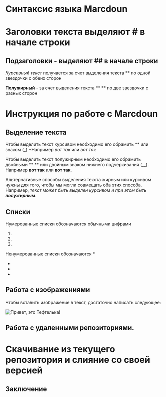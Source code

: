 # Синтаксис языка Marcdoun
# Заголовки текста выделяют # в начале строки

## Подзаголовки - выделяют ## в начале строки 

*Курсивный текст* получается за счет выделения текста ** по одной звездочки с обеих сторон

**Полужирный** - за счет выделения текста ** ** по две звездочки с разных сторон


# Инструкция по работе с Marcdoun

## Выделение текста

Чтобы выделить текст курсивом необходимо его обрамить ** или знаком (_) *Например *вот так* или _вот так_

Чтобы выделить текст полужирным необходимо его обрамить двойными ** ** или двойным знаком нижнего подчеркивания (__). Например **вот так** или __вот так__.

Альтернативные способы выделения текста жирным или курсивом нужны для того, чтобы мы могли совмещать оба этих способа. Например, _текст может быть выделен курсивом и при этом быть **полужирным**_.

## Списки
Нумерованные списки обозначаются обычными 
цифрами

1.
2.
3.

Ненумерованные списки обозначаются *

* 

*

*


## Работа с изображениями

 Чтобы вставить изображение в текст, достаточно написать следующее:

![Привет, это Тефтелька!](Teftelka.jpg)


## Работа с удаленными репозиториями.
# Скачивание из текущего репозитория и слияние со своей версией


## Заключение




